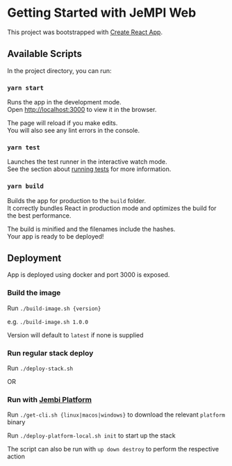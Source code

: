 # Getting Started with JeMPI Web

This project was bootstrapped with [Create React App](https://github.com/facebook/create-react-app).

## Available Scripts

In the project directory, you can run:

### `yarn start`

Runs the app in the development mode.\
Open [http://localhost:3000](http://localhost:3000) to view it in the browser.

The page will reload if you make edits.\
You will also see any lint errors in the console.

### `yarn test`

Launches the test runner in the interactive watch mode.\
See the section about [running tests](https://facebook.github.io/create-react-app/docs/running-tests) for more information.

### `yarn build`

Builds the app for production to the `build` folder.\
It correctly bundles React in production mode and optimizes the build for the best performance.

The build is minified and the filenames include the hashes.\
Your app is ready to be deployed!

## Deployment

App is deployed using docker and port 3000 is exposed.

### Build the image

Run `./build-image.sh {version}`

e.g. `./build-image.sh 1.0.0`

Version will default to `latest` if none is supplied

### Run regular stack deploy

Run `./deploy-stack.sh`

OR

### Run with [Jembi Platform](https://github.com/jembi/platform)

Run `./get-cli.sh {linux|macos|windows}` to download the relevant `platform` binary

Run `./deploy-platform-local.sh init` to start up the stack

The script can also be run with `up down destroy` to perform the respective action
